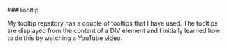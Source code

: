 ###Tooltip

My tooltip repsitory has a couple of tooltips that I have used. The tooltips are displayed from the content of a DIV element and I initially learned how to do this by watching a YouTube [video](http://www.youtube.com/watch?v=gJY8YUjFd58/).